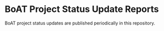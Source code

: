 # BoAT Project Status Update Reports

BoAT project status updates are published periodically in this repository.
